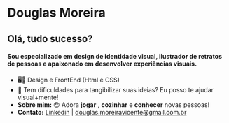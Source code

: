 # Douglas Moreira

## Olá, tudo sucesso? 
#### Sou especializado em design de identidade visual, ilustrador de retratos de pessoas e apaixonado em desenvolver experiências visuais. 

* 🖥️🎨 Design e FrontEnd (Html e CSS)
* 🚀 Tem dificuldades para tangibilizar suas ideias? Eu posso te ajudar visual+mente!
* **Sobre mim:** 😍 Adora **jogar** , **cozinhar** e **conhecer** novas pessoas! 
* **Contato:** [Linkedin](https://www.linkedin.com/in/douglas-moreira-749404ba/) | douglas.moreiravicente@gmail.com.br
